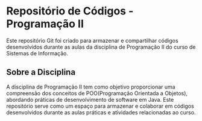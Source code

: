 # Repositório de Códigos - Programação II

Este repositório Git foi criado para armazenar e compartilhar códigos desenvolvidos durante as aulas da disciplina de Programação II do curso de Sistemas de Informação.

## Sobre a Disciplina
A disciplina de Programação II tem como objetivo proporcionar uma compreensão dos conceitos de POO(Programação Orientada a Objetos), abordando práticas de desenvolvimento de software em Java. Este repositório serve como um espaço para armazenar e colaborar em códigos desenvolvidos durante as aulas práticas e atividades relacionadas ao curso.
